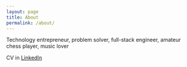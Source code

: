 ```yaml
---
layout: page
title: About
permalink: /about/
---
```


Technology entrepreneur, problem solver, full-stack engineer, amateur chess player, music lover

CV in [LinkedIn](https://www.linkedin.com/in/erkhembayar-gantulga/)